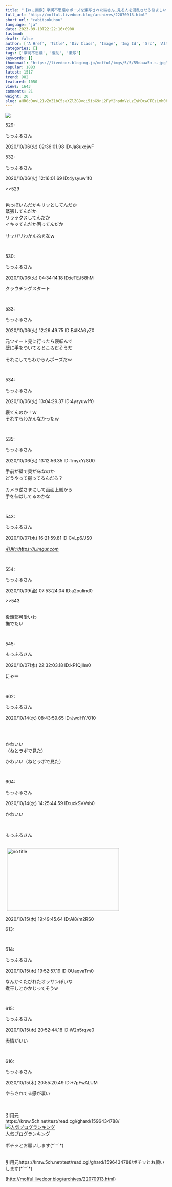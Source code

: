 ```yaml
---
title: "【ねこ画像】摩訶不思議なポーズを激写された猫さん…見る人を混乱させる悩ましいポーズですねwww : もっふるちゃんねる"
full_url: "http://mofful.livedoor.blog/archives/22070913.html"
short_url: "rabitsokuhou"
language: "ja"
date: 2023-09-10T22:22:16+0900
lastmod: 
draft: false
author: ['A Href', 'Title', 'Div Class', 'Image', 'Img Id', 'Src', 'Alt', 'Width', 'Height', 'Comment']
categories: []
tags: ['摩訶不思議', '混乱', '激写']
keywords: []
thumbnail: "https://livedoor.blogimg.jp/mofful/imgs/5/5/55daaa5b-s.jpg"
popular: 1883
latest: 1517
trend: 982
featured: 1050
views: 1643
comments: 21
weight: 20
slug: aHR0cDovL21vZmZ1bC5saXZlZG9vci5ibG9nL2FyY2hpdmVzLzIyMDcwOTEzLmh0bWw=
---
```


![](https://livedoor.blogimg.jp/mofful/imgs/5/5/55daaa5b-s.jpg)

<div><p class='t_h'>529: <p>もっふるさん</p> <p> 2020/10/06(火) 02:36:01.98 ID:Ja8uxcjwF</p></p><p class='t_h t_i'>532: <p>もっふるさん</p> <p> 2020/10/06(火) 12:16:01.69 ID:4ysyuw1f0</p></p> <p class='t_b t_i'> <p class='anchor'>>>529</p> <br> 色っぽいんだかキリッとしてんだか <br> 緊張してんだか<br>リラックスしてんだか <br> イキッてんだか困ってんだか <br> <br>サッパリわかんねえなｗ </p><br> <p class='t_h'>530: <p>もっふるさん</p> <p> 2020/10/06(火) 04:34:14.18 ID:ieTEJ58hM</p></p> <p class='t_b'> クラウチングスタート </p><br> <p class='t_h'>533: <p>もっふるさん</p> <p> 2020/10/06(火) 12:26:49.75 ID:E4IKA6yZ0</p></p> <p class='t_b'> 元ツイート見に行ったら寝転んで<br>壁に手をついてるところだそうだ<br> <br> それにしてもわからんポーズだｗ </p><br> <p class='t_h'>534: <p>もっふるさん</p> <p> 2020/10/06(火) 13:04:29.37 ID:4ysyuw1f0</p></p> <p class='t_b'> 寝てんのか！ｗ <br> それすらわかんなかったｗ </p><br> <p class='t_h'>535: <p>もっふるさん</p> <p> 2020/10/06(火) 13:12:56.35 ID:TmyxY/SU0</p></p> <p class='t_b'> 手前が壁で奥が床なのか <br> どうやって撮ってるんだろ？<br> <br> カメラ逆さまにして画面上側から<br>手を伸ばしてるのかな </p><br> <p class='t_h'>543: <p>もっふるさん</p> <p> 2020/10/07(水) 16:21:59.81 ID:CvLp6/JS0</p></p> <a title='' target='_blank' href='https://i.imgur.com/BjYvTim.jpg'><i><p>引用元https://i.imgur.com<br></p></i></a><br> <p class='t_h t_i'>554: <p>もっふるさん</p> <p> 2020/10/09(金) 07:53:24.04 ID:a2ouIind0</p></p> <p class='t_b t_i'> <p class='anchor'>>>543</p> <br> 後頭部可愛いわ <br> 撫でたい </p><br> <p class='t_h'>545: <p>もっふるさん</p> <p> 2020/10/07(水) 22:32:03.18 ID:kP1QjlIm0</p></p> <p class='t_b'> にゃー </p><br> <p class='t_h'>602: <p>もっふるさん</p> <p> 2020/10/14(水) 08:43:59.65 ID:JwdHY/O10</p></p> <br><blockquote class='twitter-tweet'><a href='https://twitter.com/2oniTomo/status/1312568992620371968'></a></blockquote> <br> かわいい <br> （ねとラボで見た）<br><p>かわいい（ねとラボで見た）</p><br> <p class='t_h'>604: <p>もっふるさん</p> <p> 2020/10/14(水) 14:25:44.59 ID:uckSVVsb0</p></p> <p class='t_b'> かわいい </p><br> <p>もっふるさん</p> <span><br><a target='_blank' title='no title' href='https://livedoor.blogimg.jp/mofful/imgs/8/9/897388b1.jpg'><img class='pict' hspace='5' alt='no title' border='0' height='196' width='350' src='https://livedoor.blogimg.jp/mofful/imgs/8/9/897388b1-s.jpg'></a><p>2020/10/15(木) 19:49:45.64 ID:Al8/m2RS0</p></span><p>613:</p><br> <p class='t_h'>614: <p>もっふるさん</p> <p> 2020/10/15(木) 19:52:57.19 ID:OUaqvaTm0</p></p> <p class='t_b'> なんかくたびれたオッサンぽいな <br> 煮干しとかかじってそうw </p><br> <p class='t_h'>615: <p>もっふるさん</p> <p> 2020/10/15(木) 20:52:44.18 ID:W2n5rqve0</p></p> <p class='t_b'> 表情がいい </p><br> <p class='t_h'>616: <p>もっふるさん</p> <p> 2020/10/15(木) 20:55:20.49 ID:+7pFwALUM</p></p> <p class='t_b'> やらされてる感が凄い </p><br> <br>引用元<br>https://krsw.5ch.net/test/read.cgi/ghard/1596434788/<br><a href='//blog.with2.net/link/?2036932'><img title='人気ブログランキング' src='https://blog.with2.net/img/banner/banner_21.gif'></a><br><a href='//blog.with2.net/link/?2036932'>人気ブログランキング</a><br><br>ポチッとお願いします(*´꒳`*)<br><br><img alt='' src='https://www11.a8.net/0.gif?a8mat=3BDUGQ+4RHMA+2HOM+BS629' height='1' width='1' border='0'> <p>引用元https://krsw.5ch.net/test/read.cgi/ghard/1596434788/ポチッとお願いします(*´꒳`*)</p></div>

(http://mofful.livedoor.blog/archives/22070913.html)
